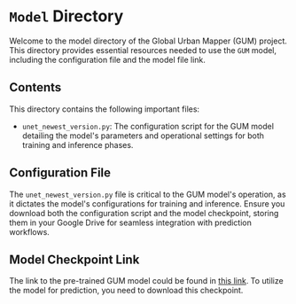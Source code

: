 # `Model` Directory

Welcome to the model directory of the Global Urban Mapper (GUM) project. This directory provides essential resources needed to use the `GUM` model, including the configuration file and the model file link.

## Contents

This directory contains the following important files:

- `unet_newest_version.py`: The configuration script for the GUM model detailing the model's parameters and operational settings for both training and inference phases.

## Configuration File

The `unet_newest_version.py` file is critical to the GUM model's operation, as it dictates the model's configurations for training and inference. Ensure you download both the configuration script and the model checkpoint, storing them in your Google Drive for seamless integration with prediction workflows.

## Model Checkpoint Link
The link to the pre-trained GUM model could be found in [this link](https://drive.google.com/file/d/1a4KTUiLhznQqKqf0RaLjIc_3fxY95ZV1/view?usp=sharing). To utilize the model for prediction, you need to download this checkpoint.
